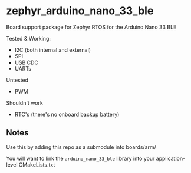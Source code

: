 # zephyr_arduino_nano_33_ble
Board support package for Zephyr RTOS for the Arduino Nano 33 BLE

Tested & Working:
* I2C (both internal and external)
* SPI
* USB CDC
* UARTs

Untested
* PWM

Shouldn't work
* RTC's (there's no onboard backup battery)

## Notes
Use this by adding this repo as a submodule into boards/arm/

You will want to link the `arduino_nano_33_ble` library into your
application-level CMakeLists.txt